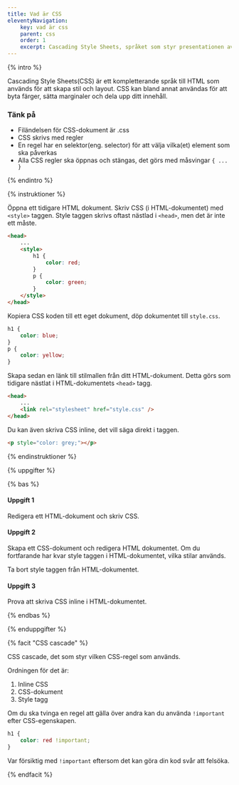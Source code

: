 ```yaml
---
title: Vad är CSS
eleventyNavigation:
    key: vad är css
    parent: css
    order: 1
    excerpt: Cascading Style Sheets, språket som styr presentationen av HTML.
---
```


{% intro %}

Cascading Style Sheets(CSS) är ett kompletterande språk till HTML som används för
att skapa stil och layout. CSS kan bland annat användas för att byta färger,
sätta marginaler och dela upp ditt innehåll.

### Tänk på

-   Filändelsen för CSS-dokument är .css
-   CSS skrivs med regler
-   En regel har en selektor(eng. selector) för att välja vilka(et) element som ska påverkas
-   Alla CSS regler ska öppnas och stängas, det görs med måsvingar `{ ... }`

{% endintro %}

{% instruktioner %}

Öppna ett tidigare HTML dokument. Skriv CSS (i HTML-dokumentet) med `<style>` taggen.
Style taggen skrivs oftast nästlad i `<head>`, men det är inte ett måste.

```html
<head>
    ...
    <style>
        h1 {
            color: red;
        }
        p {
            color: green;
        }
    </style>
</head>
```

Kopiera CSS koden till ett eget dokument, döp dokumentet till `style.css`.

```css
h1 {
    color: blue;
}
p {
    color: yellow;
}
```

Skapa sedan en länk till stilmallen från ditt HTML-dokument. Detta görs som tidigare
nästlat i HTML-dokumentets `<head>` tagg.

```html
<head>
    ...
    <link rel="stylesheet" href="style.css" />
</head>
```

Du kan även skriva CSS inline, det vill säga direkt i taggen.

```html
<p style="color: grey;"></p>
```

{% endinstruktioner %}

{% uppgifter %}

{% bas %}

#### Uppgift 1

Redigera ett HTML-dokument och skriv CSS.

#### Uppgift 2

Skapa ett CSS-dokument och redigera HTML dokumentet.
Om du fortfarande har kvar style taggen i HTML-dokumentet, vilka stilar används.

Ta bort style taggen från HTML-dokumentet.

#### Uppgift 3

Prova att skriva CSS inline i HTML-dokumentet.

{% endbas %}

{% enduppgifter %}

{% facit "CSS cascade" %}

CSS cascade, det som styr vilken CSS-regel som används.

Ordningen för det är:

1. Inline CSS
2. CSS-dokument
3. Style tagg

Om du ska tvinga en regel att gälla över andra kan du använda `!important` efter CSS-egenskapen.

```css
h1 {
    color: red !important;
}
```

Var försiktig med `!important` eftersom det kan göra din kod svår att felsöka.

{% endfacit %}
